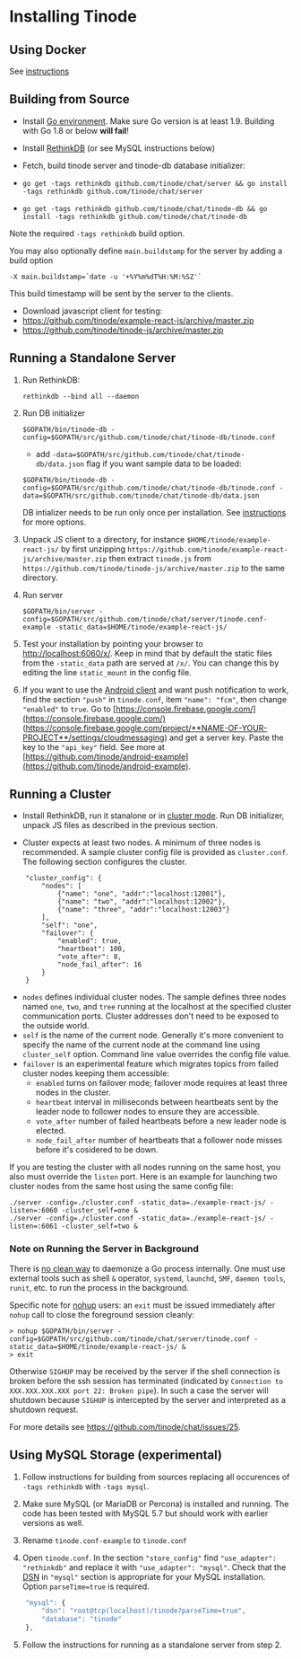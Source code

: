 # Installing Tinode

## Using Docker

See [instructions](./docker/README.md)

## Building from Source

- Install [Go environment](https://golang.org/doc/install). Make sure Go version is at least 1.9. Building with Go 1.8 or below **will fail**!

- Install [RethinkDB](https://www.rethinkdb.com/docs/install/) (or see MySQL instructions below)

- Fetch, build tinode server and tinode-db database initializer:
 - `go get -tags rethinkdb github.com/tinode/chat/server && go install -tags rethinkdb github.com/tinode/chat/server`
 - `go get -tags rethinkdb github.com/tinode/chat/tinode-db && go install -tags rethinkdb github.com/tinode/chat/tinode-db`

Note the required `-tags rethinkdb` build option. 

You may also optionally define `main.buildstamp` for the server by adding a build option
```
-X main.buildstamp=`date -u '+%Y%m%dT%H:%M:%SZ'`
```
This build timestamp will be sent by the server to the clients.

- Download javascript client for testing:
 - https://github.com/tinode/example-react-js/archive/master.zip
 - https://github.com/tinode/tinode-js/archive/master.zip

## Running a Standalone Server

1. Run RethinkDB:
	```
	rethinkdb --bind all --daemon
	```

2. Run DB initializer
	```
	$GOPATH/bin/tinode-db -config=$GOPATH/src/github.com/tinode/chat/tinode-db/tinode.conf
	```
	- add `-data=$GOPATH/src/github.com/tinode/chat/tinode-db/data.json` flag if you want sample data to be loaded:
	```
	$GOPATH/bin/tinode-db -config=$GOPATH/src/github.com/tinode/chat/tinode-db/tinode.conf -data=$GOPATH/src/github.com/tinode/chat/tinode-db/data.json
	```
	
	DB intializer needs to be run only once per installation. See [instructions](tinode-db/README.md) for more options.

3. Unpack JS client to a directory, for instance `$HOME/tinode/example-react-js/` by first unzipping `https://github.com/tinode/example-react-js/archive/master.zip` then extract `tinode.js` from `https://github.com/tinode/tinode-js/archive/master.zip` to the same directory.

4. Run server 
	```
	$GOPATH/bin/server -config=$GOPATH/src/github.com/tinode/chat/server/tinode.conf-example -static_data=$HOME/tinode/example-react-js/
	```

5. Test your installation by pointing your browser to [http://localhost:6060/x/](http://localhost:6060/x/). Keep in mind that by default the static files from the `-static_data` path are served at `/x/`. You can change this by editing the line `static_mount` in the config file.

6.  If you want to use the [Android client](https://github.com/tinode/android-example) and want push notification to work, find the section `"push"` in `tinode.conf`, item `"name": "fcm"`, then change `"enabled"` to `true`. Go to [https://console.firebase.google.com/](https://console.firebase.google.com/) (https://console.firebase.google.com/project/**NAME-OF-YOUR-PROJECT**/settings/cloudmessaging) and get a server key. Paste the key to the `"api_key"` field. See more at [https://github.com/tinode/android-example](https://github.com/tinode/android-example).

## Running a Cluster

- Install RethinkDB, run it stanalone or in [cluster mode](https://www.rethinkdb.com/docs/start-a-server/#a-rethinkdb-cluster-using-multiple-machines). Run DB initializer, unpack JS files as described in the previous section.

- Cluster expects at least two nodes. A minimum of three nodes is recommended. A sample cluster config file is provided as `cluster.conf`. The following section configures the cluster.

```
	"cluster_config": {
		"nodes": [
			{"name": "one", "addr":"localhost:12001"},
			{"name": "two", "addr":"localhost:12002"},
			{"name": "three", "addr":"localhost:12003"}
		],
		"self": "one",
		"failover": {
			"enabled": true,
			"heartbeat": 100,
			"vote_after": 8,
			"node_fail_after": 16
		}
	}
```
* `nodes` defines individual cluster nodes. The sample defines three nodes named `one`, `two`, and `tree` running at the localhost at the specified cluster communication ports. Cluster addresses don't need to be exposed to the outside world.
* `self` is the name of the current node. Generally it's more convenient to specify the name of the current node at the command line using `cluster_self` option. Command line value overrides the config file value.
* `failover` is an experimental feature which migrates topics from failed cluster nodes keeping them accessible:
  * `enabled` turns on failover mode; failover mode requires at least three nodes in the cluster.
  * `heartbeat` interval in milliseconds between heartbeats sent by the leader node to follower nodes to ensure they are accessible.
  * `vote_after` number of failed heartbeats before a new leader node is elected.
  * `node_fail_after` number of heartbeats that a follower node misses before it's cosidered to be down.

If you are testing the cluster with all nodes running on the same host, you also must override the `listen` port. Here is an example for launching two cluster nodes from the same host using the same config file:
```
./server -config=./cluster.conf -static_data=./example-react-js/ -listen=:6060 -cluster_self=one &
./server -config=./cluster.conf -static_data=./example-react-js/ -listen=:6061 -cluster_self=two &
```

### Note on Running the Server in Background

There is [no clean way](https://github.com/golang/go/issues/227) to daemonize a Go process internally. One must use external tools such as shell `&` operator, `systemd`, `launchd`, `SMF`, `daemon tools`, `runit`, etc. to run the process in the background.

Specific note for [nohup](https://en.wikipedia.org/wiki/Nohup) users: an `exit` must be issued immediately after `nohup` call to close the foreground session cleanly:

```
> nohup $GOPATH/bin/server -config=$GOPATH/src/github.com/tinode/chat/server/tinode.conf -static_data=$HOME/tinode/example-react-js/ &
> exit
```

Otherwise `SIGHUP` may be received by the server if the shell connection is broken before the ssh session has terminated (indicated by `Connection to XXX.XXX.XXX.XXX port 22: Broken pipe`). In such a case the server will shutdown because `SIGHUP` is intercepted by the server and interpreted as a shutdown request.

For more details see https://github.com/tinode/chat/issues/25.

## Using MySQL Storage (experimental)

1. Follow instructions for building from sources replacing all occurences of `-tags rethinkdb` with `-tags mysql`.

2. Make sure MySQL (or MariaDB or Percona) is installed and running. The code has been tested with MySQL 5.7 but should work with earlier versions as well.

3. Rename `tinode.conf-example` to `tinode.conf`

4. Open `tinode.conf`. In the section `"store_config"` find `"use_adapter": "rethinkdb"` and replace it with `"use_adapter": "mysql"`. Check that the [DSN](https://github.com/go-sql-driver/mysql#dsn-data-source-name) in `"mysql"` section is appropriate for your MySQL installation. Option `parseTime=true` is required. 
```js
	"mysql": {
		"dsn": "root@tcp(localhost)/tinode?parseTime=true",
		"database": "tinode"
	},
```

5. Follow the instructions for running as a standalone server from step 2.